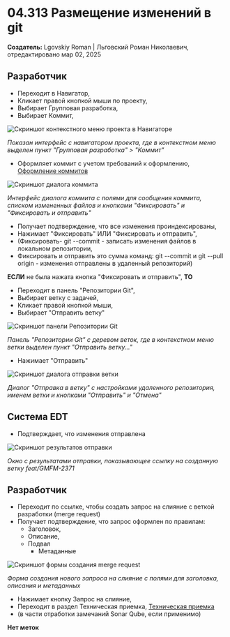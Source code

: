 # 04.313 Размещение изменений в git

**Создатель:** Lgovskiy Roman | Льговский Роман Николаевич, отредактировано мар 02, 2025

## Разработчик

- Переходит в Навигатор,
- Кликает правой кнопкой мыши по проекту,
- Выбирает Групповая разработка,
- Выбирает Коммит,

![Скриншот контекстного меню проекта в Навигаторе](navigator_context_menu.png)

*Показан интерфейс с навигатором проекта, где в контекстном меню выделен пункт "Групповая разработка" > "Коммит"*

- Оформляет коммит с учетом требований к оформлению, [Оформление коммитов](link_to_commit_formatting)

![Скриншот диалога коммита](commit_dialog.png)

*Интерфейс диалога коммита с полями для сообщения коммита, списком измененных файлов и кнопками "Фиксировать" и "Фиксировать и отправить"*

- Получает подтверждение, что все изменения проиндексированы,
- Нажимает "Фиксировать" ИЛИ "Фиксировать и отправить",
- (Фиксировать- git --commit - записать изменения файлов в локальном репозитории,
- Фиксировать и отправить это сумма команд: git --commit и git --pull origin - изменения отправлены в удаленный репозиторий)

**ЕСЛИ** не была нажата кнопка "Фиксировать и отправить", **ТО**

- Переходит в панель "Репозитории Git",
- Выбирает ветку с задачей,
- Кликает правой кнопкой мыши,
- Выбирает "Отправить ветку"

![Скриншот панели Репозитории Git](git_repositories_panel.png)

*Панель "Репозитории Git" с деревом веток, где в контекстном меню ветки выделен пункт "Отправить ветку..."*

- Нажимает "Отправить"

![Скриншот диалога отправки ветки](push_branch_dialog.png)

*Диалог "Отправка в ветку" с настройками удаленного репозитория, именем ветки и кнопками "Отправить" и "Отмена"*

## Система EDT

- Подтверждает, что изменения отправлена

![Скриншот результатов отправки](push_results.png)

*Окно с результатами отправки, показывающее ссылку на созданную ветку feat/GMFM-2371*

## Разработчик

- Переходит по ссылке, чтобы создать запрос на слияние с веткой разработки (merge request)
- Получает подтверждение, что запрос оформлен по правилам:
  - Заголовок,
  - Описание,
  - Подвал
    - Метаданные

![Скриншот формы создания merge request](merge_request_form.png)

*Форма создания нового запроса на слияние с полями для заголовка, описания и метаданных*

- Нажимает кнопку Запрос на слияние,
- Переходит в раздел Техническая приемка, [Техническая приемка](link_to_technical_review)
- (в части отработки замечаний Sonar Qube, если применимо)

**Нет меток**